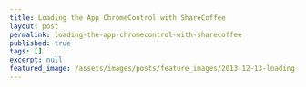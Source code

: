 ```yaml
---
title: Loading the App ChromeControl with ShareCoffee
layout: post
permalink: loading-the-app-chromecontrol-with-sharecoffee
published: true
tags: []
excerpt: null
featured_image: /assets/images/posts/feature_images/2013-12-13-loading-the-app-chromecontrol-with-sharecoffee.jpg
---
```


